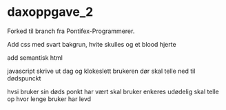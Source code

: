 # daxoppgave_2
Forked til branch fra Pontifex-Programmerer.

Add css med svart bakgrun, hvite skulles og et blood hjerte

add semantisk html

javascript
skrive ut dag og klokeslett brukeren dør
skal telle ned til dødspunckt

hvsi bruker sin døds ponkt har vært skal bruker enkeres udødelig 
skal telle op hvor lenge bruker har levd

